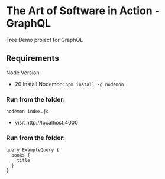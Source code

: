 # The Art of Software in Action - GraphQL
Free Demo project for GraphQL

## Requirements 
Node Version
 - 20 
Install Nodemon: ``` npm install -g nodemon ```

### Run from the folder:
``` nodemon index.js ```
- visit  http://localhost:4000


### Run from the folder:
``` 
query ExampleQuery {
  books {
    title
  }
}
 ```

